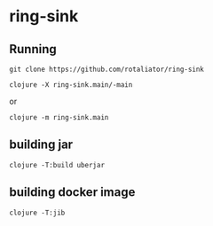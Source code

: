 # ring-sink

## Running

`git clone https://github.com/rotaliator/ring-sink`

`clojure -X ring-sink.main/-main`

or

`clojure -m ring-sink.main`

## building jar

`clojure -T:build uberjar`


## building docker image

`clojure -T:jib`
